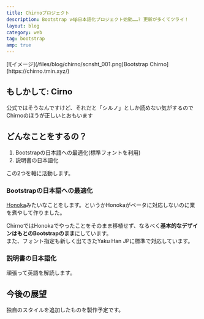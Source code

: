 ```yaml
---
title: Chirnoプロジェクト
description: Bootstrap v4β日本語化プロジェクト始動……? 更新が多くてツライ！
layout: blog
category: web
tag: bootstrap
amp: true
---
```


<m-aqz maqz-role="img-wrap" maqz-type="dark" class="float-md-left">
[![イメージ](/files/blog/chirno/scnsht_001.png)Bootstrap Chirno](https://chirno.tmin.xyz/)</m-aqz>

## もしかして: Cirno

公式ではそうなんですけど、それだと「シルノ」としか読めない気がするのでChirnoのほうが正しいとおもいます

## どんなことをするの？

1. Bootstrapの日本語への最適化(標準フォントを利用)
2. 説明書の日本語化

この2つを軸に活動します。

### Bootstrapの日本語への最適化

[Honoka](http://honokak.osaka)みたいなことをします。というかHonokaがベータに対応しないのに業を煮やして作りました。

ChirnoではHonokaでやったことをそのまま移植せず、なるべく**基本的なデザインはもとのBootstrapのまま**にしています。  
また、フォント指定も新しく出てきたYaku Han JPに標準で対応しています。

### 説明書の日本語化

頑張って英語を解読します。

## 今後の展望

独自のスタイルを追加したものを製作予定です。